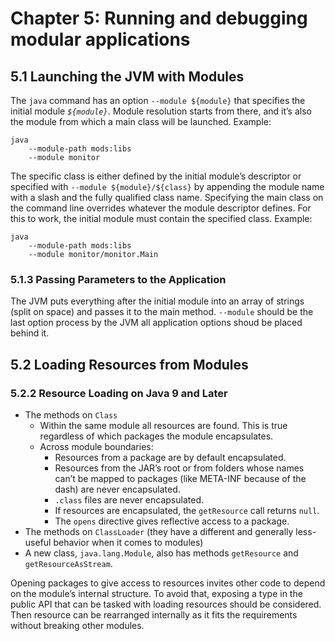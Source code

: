 # Chapter 5: Running and debugging modular applications

## 5.1	Launching the JVM with Modules

The `java` command has an option `--module ${module}` that specifies the initial module *`${module}`*. Module resolution starts from there, and it’s also the module from which a main class will be launched. Example:

```shell
java
    --module-path mods:libs
    --module monitor
```

The specific class is either defined by the initial module’s descriptor or specified with `--module ${module}/${class}` by appending the module name with a slash and the fully qualified class name. Specifying the main class on the command line overrides whatever the module descriptor defines. For this to work, the initial module must contain the specified class. Example:

```shell
java
    --module-path mods:libs
    --module monitor/monitor.Main
```
### 5.1.3 Passing Parameters to the Application

The JVM puts everything after the initial module into an array of strings (split on space) and passes it to the main method. `--module` should be the last option  process by the JVM all application options shoud be placed behind it.

## 5.2 Loading Resources from Modules

### 5.2.2 Resource Loading on Java 9 and Later

- The methods on `Class`
  * Within the same module all resources are found. This is true regardless of which packages the module encapsulates.
  * Across module boundaries:
    + Resources from a package are by default encapsulated.
    + Resources from the JAR’s root or from folders whose names can’t be mapped to packages (like META-INF because of the dash) are never encapsulated.
    + `.class` files are never encapsulated.
    + If resources are encapsulated, the `getResource` call returns `null`.
    + The `opens` directive gives reflective access to a package.
- The methods on `ClassLoader` (they have a different and generally less-useful behavior when it comes to modules)
- A new class, `java.lang.Module`, also has methods `getResource` and `getResourceAsStream`.

Opening packages to give access to resources invites other code to depend on the module’s internal structure. To avoid that, exposing a type in the public API that can be tasked with loading resources should be considered. Then resource can be rearranged internally as it fits the requirements without breaking other modules.
